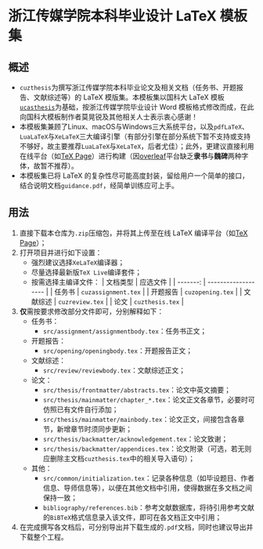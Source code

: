 # 浙江传媒学院本科毕业设计 LaTeX 模板集

## 概述

* `cuzthesis`为撰写浙江传媒学院本科毕业论文及相关文档（任务书、开题报告、文献综述等）的 LaTeX 模版集。本模板集以国科大 LaTeX 模板[`ucasthesis`](https://github.com/mohuangrui/ucasthesis)为基础，按浙江传媒学院毕业设计 Word 模板格式修改而成，在此向国科大模板制作者莫晃锐及其他相关人士表示衷心感谢！
* 本模板集兼顾了Linux、macOS与Windows三大系统平台，以及`pdfLaTeX`、`LuaLaTeX`与`XeLaTeX`三大编译引擎（有部分引擎在部分系统下暂不支持或支持不够好，故主要推荐`LuaLaTeX`与`XeLaTeX`，后者尤佳）；此外，更建议直接利用在线平台（如[TeX Page](https://www.texpage.com)）进行构建（因[overleaf](https://www.overleaf.com)平台缺乏**隶书**与**魏碑**两种字体，故暂不推荐）。
* 本模板集已将 LaTeX 的复杂性尽可能高度封装，留给用户一个简单的接口，结合说明文档`guidance.pdf`，经简单训练应可上手。

## 用法

1. 直接下载本仓库为`.zip`压缩包，并将其上传至在线 LaTeX 编译平台（如[TeX Page](https://www.texpage.com)）；
2. 打开项目并进行如下设置：
   - 强烈建议选择`XeLaTeX`编译器；
   - 尽量选择最新版`TeX Live`编译套件；
   - 按需选择主编译文件：
     | 文档类型 | 应选文件            |
     | -------: | ------------------- |
     |   任务书 | `cuzassignment.tex` |
     | 开题报告 | `cuzopening.tex`    |
     | 文献综述 | `cuzreview.tex`     |
     |     论文 | `cuzthesis.tex`     |
3. **仅**需按要求修改部分文件即可，分别解释如下：
   - 任务书：
     - `src/assignment/assignmentbody.tex`：任务书正文；
   - 开题报告：
     - `src/opening/openingbody.tex`：开题报告正文；
   - 文献综述：
     - `src/review/reviewbody.tex`：文献综述正文；
   - 论文：
     - `src/thesis/frontmatter/abstracts.tex`：论文中英文摘要；
     - `src/thesis/mainmatter/chapter_*.tex`：论文正文各章节，必要时可仿照已有文件自行添加；
     - `src/thesis/mainmatter/mainbody.tex`：论文正文，间接包含各章节，新增章节时须同步更新；
     - `src/thesis/backmatter/acknowledgement.tex`：论文致谢；
     - `src/thesis/backmatter/appendices.tex`：论文附录（可选，若无则应删除主文档`cuzthesis.tex`中的相关导入语句）；
   - 其他：
     - `src/common/initialization.tex`：记录各种信息（如毕设题目、作者信息、导师信息等），以便在其他文档中引用，使得数据在多文档之间保持一致；
     - `bibliography/references.bib`：参考文献数据库，将待引用参考文献的`BiBTeX`格式信息录入该文件，即可在各文档正文中引用；
4. 在完成撰写各文档后，可分别导出并下载生成的`.pdf`文档，同时也建议导出并下载整个工程。